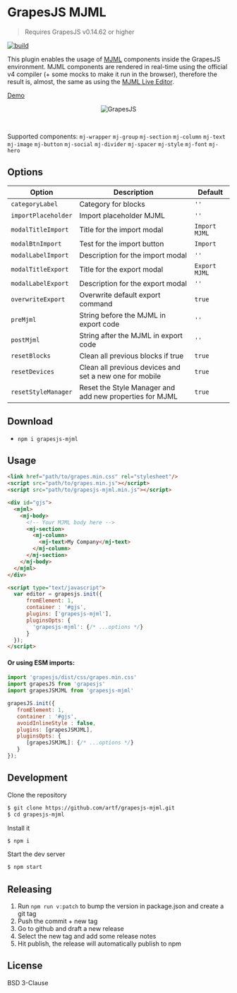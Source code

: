 # GrapesJS MJML

> Requires GrapesJS v0.14.62 or higher

[![build](https://github.com/artf/grapesjs-mjml/workflows/build/badge.svg)](https://github.com/artf/grapesjs-mjml/actions)

This plugin enables the usage of [MJML](https://mjml.io/) components inside the GrapesJS environment. MJML components are rendered in real-time using the official v4 compiler (+ some mocks to make it run in the browser), therefore the result is, almost, the same as using the [MJML Live Editor](https://mjml.io/try-it-live).


[Demo](http://grapesjs.com/demo-mjml.html)
<p align="center"><img src="http://grapesjs.com/img/grapesjs-mjml-demo.jpg" alt="GrapesJS" align="center"/></p>
<br/>

Supported components:
`mj-wrapper`
`mj-group`
`mj-section`
`mj-column`
`mj-text`
`mj-image`
`mj-button`
`mj-social`
`mj-divider`
`mj-spacer`
`mj-style`
`mj-font`
`mj-hero`


## Options

|Option|Description|Default|
|-|-|-
|`categoryLabel`|Category for blocks|`''`|
|`importPlaceholder`|Import placeholder MJML|`''`|
|`modalTitleImport`|Title for the import modal|`Import MJML`|
|`modalBtnImport`|Test for the import button|`Import`|
|`modalLabelImport`|Description for the import modal|`''`|
|`modalTitleExport`|Title for the export modal|`Export MJML`|
|`modalLabelExport`|Description for the export modal|`''`|
|`overwriteExport`|Overwrite default export command|`true`|
|`preMjml`|String before the MJML in export code|`''`|
|`postMjml`|String after the MJML in export code|`''`|
|`resetBlocks`|Clean all previous blocks if true|`true`|
|`resetDevices`|Clean all previous devices and set a new one for mobile|`true`|,
|`resetStyleManager`|Reset the Style Manager and add new properties for MJML|`true`|,


## Download

* `npm i grapesjs-mjml`



## Usage

```html
<link href="path/to/grapes.min.css" rel="stylesheet"/>
<script src="path/to/grapes.min.js"></script>
<script src="path/to/grapesjs-mjml.min.js"></script>

<div id="gjs">
  <mjml>
    <mj-body>
      <!-- Your MJML body here -->
      <mj-section>
        <mj-column>
          <mj-text>My Company</mj-text>
        </mj-column>
      </mj-section>
    </mj-body>
  </mjml>
</div>

<script type="text/javascript">
  var editor = grapesjs.init({
      fromElement: 1,
      container : '#gjs',
      plugins: ['grapesjs-mjml'],
      pluginsOpts: {
        'grapesjs-mjml': {/* ...options */}
      }
  });
</script>
```

#### Or using ESM imports:

```js
import 'grapesjs/dist/css/grapes.min.css'
import grapesJS from 'grapesjs'
import grapesJSMJML from 'grapesjs-mjml'

grapesJS.init({
   fromElement: 1,
   container : '#gjs',
   avoidInlineStyle : false,
   plugins: [grapesJSMJML],
   pluginsOpts: {
      [grapesJSMJML]: {/* ...options */}
   }
});
```


## Development

Clone the repository

```sh
$ git clone https://github.com/artf/grapesjs-mjml.git
$ cd grapesjs-mjml
```

Install it

```sh
$ npm i
```

Start the dev server

```sh
$ npm start
```

## Releasing

1) Run `npm run v:patch` to bump the version in package.json and create a git tag
2) Push the commit + new tag
3) Go to github and draft a new release
4) Select the new tag and add some release notes
5) Hit publish, the release will automatically publish to npm

## License

BSD 3-Clause
